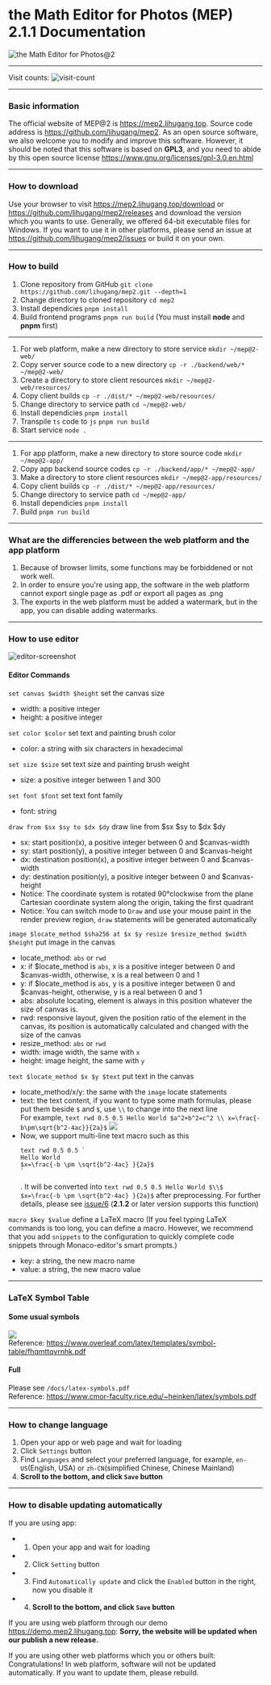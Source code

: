 # the Math Editor for Photos (MEP) 2.1.1 Documentation
![the Math Editor for Photos@2](software-title.png)
- - -
Visit counts: ![visit-count](https://profile-counter.glitch.me/lihugang-MEP2/count.svg)
- - -
### Basic information
The official website of MEP@2 is <https://mep2.lihugang.top>. Source code address is <https://github.com/lihugang/mep2>. As an open source software, we also welcome you to modify and improve this software. However, it should be noted that this software is based on **GPL3**, and you need to abide by this open source license <https://www.gnu.org/licenses/gpl-3.0.en.html>
- - -
### How to download
Use your browser to visit <https://mep2.lihugang.top/download> or <https://github.com/lihugang/mep2/releases> and download the version which you wants to use. Generally, we offered 64-bit executable files for Windows. If you want to use it in other platforms, please send an issue at <https://github.com/lihugang/mep2/issues> or build it on your own.
- - -
### How to build
1. Clone repository from GitHub `git clone https://github.com/lihugang/mep2.git --depth=1`
2. Change directory to cloned repository `cd mep2`
3. Install dependicies `pnpm install`
4. Build frontend programs `pnpm run build` (You must install **node** and **pnpm** first)
- - -
1. For web platform, make a new directory to store service `mkdir ~/mep@2-web/`
2. Copy server source code to a new directory `cp -r ./backend/web/* ~/mep@2-web/`
3. Create a directory to store client resources `mkdir ~/mep@2-web/resources/`
4. Copy client builds `cp -r ./dist/* ~/mep@2-web/resources/`
5. Change directory to service path `cd ~/mep@2-web/`
6. Install dependicies `pnpm install`
7. Transpile `ts` code to `js` `pnpm run build`
8. Start service `node .`
- - -
1. For app platform, make a new directory to store source code `mkdir ~/mep@2-app/`
2. Copy app backend source codes `cp -r ./backend/app/* ~/mep@2-app/`
3. Make a directory to store client resources `mkdir ~/mep@2-app/resources/`
4. Copy client builds `cp -r ./dist/* ~/mep@2-app/resources/`
5. Change directory to service path `cd ~/mep@2-app/`
6. Install dependicies `pnpm install`
7. Build `pnpm run build`
- - -
### What are the differencies between the web platform and the app platform
1. Because of browser limits, some functions may be forbiddened or not work well.
2. In order to ensure you're using app, the software in the web platform cannot export single page as .pdf or export all pages as .png
3. The exports in the web platform must be added a watermark, but in the app, you can disable adding watermarks.
- - -
### How to use editor
![editor-screenshot](editor-screenshot.png)
#### Editor Commands
`set canvas $width $height` set the canvas size  
- width: a positive integer  
- height: a positive integer  

`set color $color` set text and painting brush color  
- color: a string with six characters in hexadecimal  

`set size $size` set text size and painting brush weight
- size: a positive integer between 1 and 300

`set font $font` set text font family
- font: string

`draw from $sx $sy to $dx $dy` draw line from $sx $sy to $dx $dy
- sx: start position(x), a positive integer between 0 and $canvas-width
- sy: start position(y), a positive integer between 0 and $canvas-height
- dx: destination position(x), a positive integer between 0 and $canvas-width
- dy: destination position(y), a positive integer between 0 and $canvas-height
- Notice: The coordinate system is rotated 90°clockwise from the plane Cartesian coordinate system along the origin, taking the first quadrant  
- Notice: You can switch mode to `Draw` and use your mouse paint in the render preview region, `draw` statements will be generated automatically  

`image $locate_method $sha256 at $x $y resize $resize_method $width $height` put image in the canvas  
- locate_method: `abs` or `rwd`   
- x: if $locate_method is `abs`, x is a positive integer between 0 and $canvas-width, otherwise, x is a real between 0 and 1  
- y: if $locate_method is `abs`, y is a positive integer between 0 and $canvas-height, otherwise, y is a real between 0 and 1  
- abs: absolute locating, element is always in this position whatever the size of canvas is.  
- rwd: responsive layout, given the position ratio of the element in the canvas, its position is automatically calculated and changed with the size of the canvas
- resize_method: `abs` or `rwd`  
- width: image width, the same with `x`  
- height: image height, the same with `y`  

`text $locate_method $x $y $text` put text in the canvas
- locate_method/x/y: the same with the `image` locate statements
- text: the text content, if you want to type some math formulas, please put them beside `$` and `$`, use `\\` to change into the next line  
  For example, `text rwd 0.5 0.5 Hello World $a^2+b^2=c^2 \\ x=\frac{-b\pm\sqrt{b^2-4ac}}{2a}$` ![](text-example.png)    
- Now, we support multi-line text macro such as this 
  ```
  text rwd 0.5 0.5 `
  Hello World
  $x=\frac{-b \pm \sqrt{b^2-4ac} }{2a}$
  `
  ```
  . It will be converted into `text rwd 0.5 0.5 Hello World $\\$ $x=\frac{-b \pm \sqrt{b^2-4ac} }{2a}$` after preprocessing.
  For further details, please see [issue/6](https://github.com/lihugang/mep2/issues/6) (**2.1.2** or later version supports this function)

`macro $key $value` define a LaTeX macro (If you feel typing LaTeX commands is too long, you can define a macro. However, we recommend that you add `snippets` to the configuration to quickly complete code snippets through Monaco-editor's smart prompts.)
- key: a string, the new macro name
- value: a string, the new macro value

- - -
### LaTeX Symbol Table
#### Some usual symbols
![](latex-symbol-table.png)  
Reference: <https://www.overleaf.com/latex/templates/symbol-table/fhqmttqvrnhk.pdf>  
#### Full
Please see `/docs/latex-symbols.pdf`  
Reference: <https://www.cmor-faculty.rice.edu/~heinken/latex/symbols.pdf>  
- - -
### How to change language
1. Open your app or web page and wait for loading
2. Click `Settings` button
3. Find `Languages` and select your preferred language, for example, `en-US`(English, USA) or `zh-CN`(simplified Chinese, Chinese Mainland)
4. **Scroll to the bottom, and click `Save` button**
- - -
### How to disable updating automatically
If you are using app:
- 1. Open your app and wait for loading
- 2. Click `Setting` button
- 3. Find `Automatically update` and click the `Enabled` button in the right, now you disable it
- 4. **Scroll to the bottom, and click `Save` button**

If you are using web platform through our demo <https://demo.mep2.lihugang.top>:
**Sorry, the website will be updated when our publish a new release.**

If you are using other web platforms which you or others built:
Congratulations! In web platform, software will not be updated automatically. If you want to update them, please rebuild.